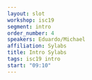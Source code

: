 ```yaml
---
layout: slot
workshop: isc19
segment: intro
order_number: 4
speakers: Eduardo/Michael
affiliation: Sylabs
title: Intro Sylabs
tags: isc19 intro
start: "09:10"
---
```

